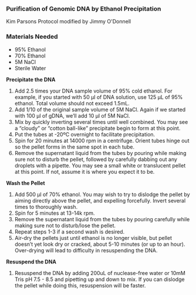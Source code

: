 ### Purification of Genomic DNA by Ethanol Precipitation
Kim Parsons Protocol modified by Jimmy O'Donnell

### Materials Needed
- 95% Ethanol 
- 70% Ethanol 
- 5M NaCl
- Sterile Water

**Precipitate the DNA**
1. Add 2.5 times your DNA sample volume of 95% cold ethanol. For example, if you started with 50 μl of DNA solution, use 125 μL of 95% ethanol. Total volume should not exceed 1.5mL.
2. Add 1/10 of the original sample volume of 5M NaCl. Again if we started with 100 μl of gDNA, we’ll add 10 μl of 5M NaCl.
3. Mix by quickly inverting several times until well combined. You may see a “cloudy” or “cotton ball-like” precipitate begin to form at this point.
4. Put the tubes at -20ºC overnight to facilitate precipitation. 
5. Spin for 20 minutes at 14000 rpm in a centrifuge. Orient tubes hinge out so the pellet forms in the same spot in each tube.
6. Remove the supernatant liquid from the tubes by pouring while making sure not to disturb the pellet, followed by carefully dabbing out any droplets with a pipette. You may see a small white or translucent pellet at this point. If not, assume it is where you expect it to be.

**Wash the Pellet**
1. Add 500 μl of 70% ethanol. You may wish to try to dislodge the pellet by aiming directly above the pellet, and expelling forcefully. Invert several times to thoroughly wash.
2. Spin for 5 minutes at 13-14k rpm. 
3. Remove the supernatant liquid from the tubes by pouring carefully while making sure not to disturb/lose the pellet. 
4. Repeat steps 1-3 if a second wash is desired.
5. Air-dry the pellets just until ethanol is no longer visible, but pellet doesn’t yet look dry or cracked, about 5-10 minutes (or up to an hour). Over-drying will lead to difficulty in resuspending the DNA.

**Resuspend the DNA**
1. Resuspend the DNA by adding 200uL of nuclease-free water or 10mM Tris pH 7.5 - 8.5 and pipetting up and down to mix. If you can dislodge the pellet while doing this, resuspension will be faster. 
